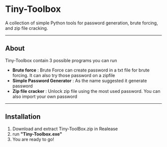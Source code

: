 # Tiny-Toolbox

A collection of simple Python tools for password generation, brute forcing, and zip file cracking.

---

##  About

Tiny-Toolbox contain 3 possible programs you can run

- **Brute force** : Brute Force can create password in a txt file for brute forcing. It can also try those password on a zipfile
- **Simple Password Generator** : As the name suggested it generate password
- **Zip file cracker** : Unlock zip file using the most used password. You can also import your own password

---

## Installation

1. Download and extract Tiny-ToolBox.zip in Realease
2. run  **"Tiny-Toolbox.exe"**
4. You are ready to go!
